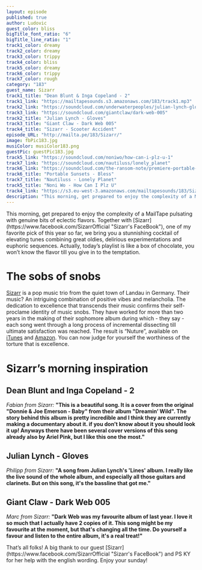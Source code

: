 ```yaml
---
layout: episode
published: true
author: Ludovic
guest_color: bliss
bigTitle_font_ratio: "6"
bigTitle_line_ratio: "1"
track1_color: dreamy
track2_color: dreamy
track3_color: trippy
track4_color: bliss
track5_color: dreamy
track6_color: trippy
track7_color: rough
category: "183"
guest_name: Sizarr
track1_title: "Dean Blunt & Inga Copeland - 2"
track1_link: "https://mailtapesounds.s3.amazonaws.com/183/track1.mp3"
track2_link: "https://soundcloud.com/underwaterpeoples/julian-lynch-gloves"
track3_link: "https://soundcloud.com/giantclaw/dark-web-005"
track2_title: "Julian Lynch - Gloves"
track3_title: "Giant Claw - Dark Web 005"
track4_title: "Sizarr - Scooter Accident"
episode_URL: "http://mailta.pe/183/Sizarr/"
image: fbPic183.jpg
musiColor: musiColor183.png
guestPic: guestPic183.jpg
track5_link: "https://soundcloud.com/noniwo/how-can-i-plz-u-1"
track7_link: "https://soundcloud.com/nautiluss/lonely_planet"
track6_link: "https://soundcloud.com/the-ransom-note/premiere-portable-sunsets-ledges"
track6_title: "Portable Sunsets - Bless"
track7_title: "Nautiluss - Lonely Planet"
track5_title: "Noni Wo - How Can I Plz U"
track4_link: "https://s3.eu-west-3.amazonaws.com/mailtapesounds/183/Sizarr+-+Scooter+Accident.mp3"
description: "This morning, get prepared to enjoy the complexity of a MailTape pulsating with genuine bits of eclectic flavors. Together with Sizzar, my favorite pick of this year so far, we bring you a stunnishing cocktail of elevating tunes combining great oldies, delirious experimentations and euphoric sequences. Actually,  today’s playlist is like a box of chocolate, you won’t know the flavor till you give in to the temptation."
---
```


<p id="introduction">This morning, get prepared to enjoy the complexity of a MailTape pulsating with genuine bits of eclectic flavors. Together with [Sizarr](https://www.facebook.com/SizarrOfficial "Sizarr's FaceBook"), one of my favorite pick of this year so far, we bring you a stunnishing cocktail of elevating tunes combining great oldies, delirious experimentations and euphoric sequences. Actually, today’s playlist is like a box of chocolate, you won’t know the flavor till you give in to the temptation.</p>
 
# The sobs of snobs
 
[Sizarr](https://www.facebook.com/SizarrOfficial "Sizarr's FaceBook") is a pop music trio from the quiet town of Landau in Germany. Their music? An intriguing combination of positive vibes and melancholia. The dedication to excellence that transcends their music confirms their self-proclame identity of music snobs. They have worked for more than two years in the making of their sophomore album during which - they say - each song went through a long process of incremental dissecting till ultimate satisfaction was reached. The result is  “Nuture”, available on [iTunes](www.smarturl.it/NurtureiTunes) and [Amazon](http://smarturl.it/NurtureAmazon). You can now judge for yourself the worthiness of the torture that is excellence.
 
# Sizarr’s morning inspiration
 
## Dean Blunt and Inga Copeland - 2
_Fabian from Sizarr:_ **"**This is a beautiful song. It is a cover from the original "Donnie & Joe Emerson - Baby" from their album "Dreamin’ Wild". The story behind this album is pretty incredible and I think they are currently making a documentary about it. if you don’t know about it you should look it up! Anyways there have been several cover versions of this song already also by Ariel Pink, but I like this one the most.**"**
 
## Julian Lynch - Gloves
_Philipp from Sizarr:_ **"**A song from Julian Lynch's 'Lines' album. I really like the live sound of the whole album, and especially all those guitars and clarinets. But on this song, it's the bassline that got me.**"**
 
## Giant Claw - Dark Web 005
_Marc from Sizarr:_ **"**Dark Web was my favourite album of last year. I love it so much that I actually have 2 copies of it. This song might be my favourite at the moment, but that's changing all the time. Do yourself a favour and listen to the entire album, it's a real treat!**"** 
 
<p id="outroduction">
That’s all folks! A big thank to our guest [Sizarr](https://www.facebook.com/SizarrOfficial "Sizarr's FaceBook") and PS KY for her help with the english wording. Enjoy your sunday!
</p>